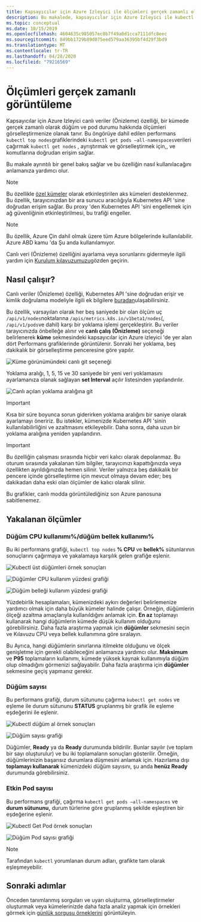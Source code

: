 ```yaml
---
title: Kapsayıcılar için Azure Izleyici ile ölçümleri gerçek zamanlı olarak görüntüleyin | Microsoft Docs
description: Bu makalede, kapsayıcılar için Azure Izleyici ile kubectl kullanılmadan ölçümlerin gerçek zamanlı görünümü açıklanır.
ms.topic: conceptual
ms.date: 10/15/2019
ms.openlocfilehash: 4604635c985057ec0b7f49a0d1cca7111dfc8eec
ms.sourcegitcommit: 849bb1729b89d075eed579aa36395bf4d29f3bd9
ms.translationtype: MT
ms.contentlocale: tr-TR
ms.lasthandoff: 04/28/2020
ms.locfileid: "79216569"
---
```

# <a name="how-to-view-metrics-in-real-time"></a>Ölçümleri gerçek zamanlı görüntüleme

Kapsayıcılar için Azure Izleyici canlı veriler (Önizleme) özelliği, bir kümede gerçek zamanlı olarak düğüm ve pod durumu hakkında ölçümleri görselleştirmenize olanak tanır. Bu öngörüye dahil edilen performans `kubectl top nodes`grafiklerindeki `kubectl get pods –all-namespaces`verileri çağırmak `kubectl get nodes` , ayrıştırmak ve görselleştirmek için,, ve komutlarına doğrudan erişim sağlar. 

Bu makale ayrıntılı bir genel bakış sağlar ve bu özelliğin nasıl kullanılacağını anlamanıza yardımcı olur.  

>[!NOTE]
>Bu özellikle [özel kümeler](https://azure.microsoft.com/updates/aks-private-cluster/) olarak etkinleştirilen aks kümeleri desteklenmez. Bu özellik, tarayıcınızdan bir ara sunucu aracılığıyla Kubernetes API 'sine doğrudan erişim sağlar. Bu proxy 'den Kubernetes API 'sini engellemek için ağ güvenliğinin etkinleştirilmesi, bu trafiği engeller. 

>[!NOTE]
>Bu özellik, Azure Çin dahil olmak üzere tüm Azure bölgelerinde kullanılabilir. Azure ABD kamu 'da Şu anda kullanılamıyor.

Canlı veri (Önizleme) özelliğini ayarlama veya sorunlarını gidermeyle ilgili yardım için [Kurulum kılavuzumuzu](container-insights-livedata-setup.md)gözden geçirin.

## <a name="how-it-works"></a>Nasıl çalışır? 

Canlı veriler (Önizleme) özelliği, Kubernetes API 'sine doğrudan erişir ve kimlik doğrulama modeliyle ilgili ek bilgilere [buradan](https://kubernetes.io/docs/concepts/overview/kubernetes-api/)ulaşabilirsiniz. 

Bu özellik, varsayılan olarak her beş saniyede bir olan ölçüm uç `/api/v1/nodes`noktalarına `/apis/metrics.k8s.io/v1beta1/nodes`(, `/api/v1/pods`ve dahil) karşı bir yoklama işlemi gerçekleştirir. Bu veriler tarayıcınızda önbelleğe alınır ve **canlı çalış (Önizleme)** seçeneği belirlenerek **küme** sekmesindeki kapsayıcılar için Azure izleyici 'de yer alan dört Performans grafiklerinde görüntülenir. Sonraki her yoklama, beş dakikalık bir görselleştirme penceresine göre yapılır. 

![Küme görünümündeki canlı git seçeneği](./media/container-insights-livedata-metrics/cluster-view-go-live-example-01.png)

Yoklama aralığı, 1, 5, 15 ve 30 saniyede bir yeni veri yoklamasını ayarlamanıza olanak sağlayan **set Interval** açılır listesinden yapılandırılır. 

![Canlı açılan yoklama aralığına git](./media/container-insights-livedata-metrics/cluster-view-polling-interval-dropdown.png)

>[!IMPORTANT]
>Kısa bir süre boyunca sorun giderirken yoklama aralığını bir saniye olarak ayarlamayı öneririz. Bu istekler, kümenizde Kubernetes API 'sinin kullanılabilirliğini ve azaltmasını etkileyebilir. Daha sonra, daha uzun bir yoklama aralığına yeniden yapılandırın. 

>[!IMPORTANT]
>Bu özelliğin çalışması sırasında hiçbir veri kalıcı olarak depolanmaz. Bu oturum sırasında yakalanan tüm bilgiler, tarayıcınızı kapattığınızda veya özellikten ayrıldığınızda hemen silinir. Veriler yalnızca beş dakikalık bir pencere içinde görselleştirme için mevcut olmaya devam eder; beş dakikadan daha eski olan ölçümler de kalıcı olarak silinir.

Bu grafikler, canlı modda görüntülediğiniz son Azure panosuna sabitlenemez.

## <a name="metrics-captured"></a>Yakalanan ölçümler

### <a name="node-cpu-utilization---node-memory-utilization-"></a>Düğüm CPU kullanımı%/düğüm bellek kullanımı% 

Bu iki performans grafiği, `kubectl top nodes` **% CPU** ve **bellek%** sütunlarının sonuçlarını çağırmaya ve yakalamaya karşılık gelen grafiğe eşlenir. 

![Kubectl üst düğümleri örnek sonuçları](./media/container-insights-livedata-metrics/kubectl-top-nodes-example.png)

![Düğümler CPU kullanım yüzdesi grafiği](./media/container-insights-livedata-metrics/cluster-view-node-cpu-util.png)

![Düğüm belleği kullanım yüzdesi grafiği](./media/container-insights-livedata-metrics/cluster-view-node-memory-util.png)

Yüzdebirlik hesaplamaları, kümenizdeki aykırı değerleri belirlemenize yardımcı olmak için daha büyük kümeler halinde çalışır. Örneğin, düğümlerin ölçeği azaltma amaçlarıyla kullanıldığını anlamak için. **En az** toplamayı kullanarak hangi düğümlerin kümede düşük kullanım olduğunu görebilirsiniz. Daha fazla araştırma yapmak için **düğümler** sekmesini seçin ve Kılavuzu CPU veya bellek kullanımına göre sıralayın.

Bu Ayrıca, hangi düğümlerin sınırlarına itilmekte olduğunu ve ölçek genişletme için gerekli olabileceğini anlamanıza yardımcı olur. **Maksimum** ve **P95** toplamaların kullanımı, kümede yüksek kaynak kullanımıyla düğüm olup olmadığını görmenizi sağlayabilir. Daha fazla araştırma için **düğümler** sekmesine geçiş yapmanız gerekir.

### <a name="node-count"></a>Düğüm sayısı

Bu performans grafiği, durum sütununu çağırma `kubectl get nodes` ve eşleme ile durum sütununu **STATUS** gruplanmış bir grafik ile eşleme eşdeğerini ile eşlenir.

![Kubectl düğüm al örnek sonuçları](./media/container-insights-livedata-metrics/kubectl-get-nodes-example.png)

![Düğüm sayısı grafiği](./media/container-insights-livedata-metrics/cluster-view-node-count-01.png)

Düğümler, **Ready** ya da **Ready** durumunda bildirilir. Bunlar sayılır (ve toplam bir sayı oluşturulur) ve bu iki toplamaların sonuçları gösterilir.
Örneğin, düğümlerinizin başarısız durumlara düşmesini anlamak için. Hazırlama dışı **toplamayı kullanarak** kümenizdeki düğüm sayısını, şu anda **henüz Ready** durumunda görebilirsiniz.

### <a name="active-pod-count"></a>Etkin Pod sayısı

Bu performans grafiği, çağırma `kubectl get pods –all-namespaces` ve **durum sütununu,** durum türlerine göre gruplanmış şekilde eşleştiren bir eşdeğerine eşlenir.

![Kubectl Get Pod örnek sonuçları](./media/container-insights-livedata-metrics/kubectl-get-pods-example.png)

![Düğüm Pod sayısı grafiği](./media/container-insights-livedata-metrics/cluster-view-node-pod-count.png)

>[!NOTE]
>Tarafından `kubectl` yorumlanan durum adları, grafikte tam olarak eşleşmeyebilir. 

## <a name="next-steps"></a>Sonraki adımlar

Önceden tanımlanmış sorguları ve uyarı oluşturma, görselleştirmeler oluşturmak veya kümelerinizde daha fazla analiz yapmak için örnekleri görmek için [günlük sorgusu örneklerini](container-insights-log-search.md#search-logs-to-analyze-data) görüntüleyin.
